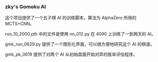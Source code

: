 ### zky's Gomoku AI

这个项目提供了一个五子棋 AI 的训练脚本，算法为 AlphaZero 所用的 MCTS+CNN。

run_10_2000.pth 中的文件是使用 nn_012.py 在 4090 上训练了一到两天的 AI。

gmk_run_0629.py 提供了一个图形化界面，可以很方便地研究这个 AI 的棋谱。

gmk_pk_0619 提供了对两个 AI 从初始盘面开始对弈的胜率评估程序。
